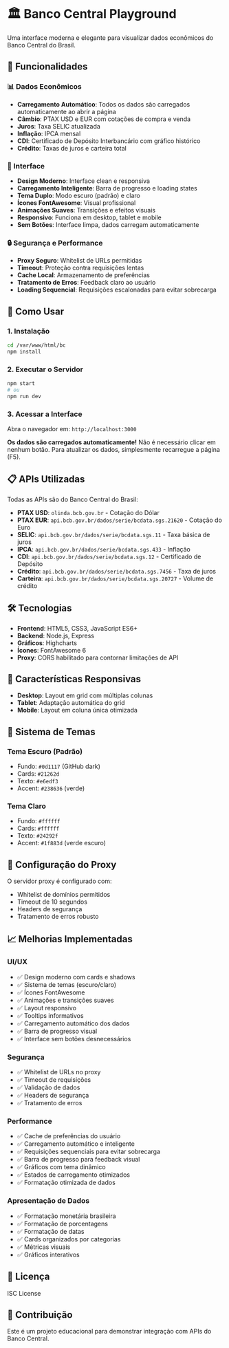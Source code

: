 # 🏛️ Banco Central Playground

Uma interface moderna e elegante para visualizar dados econômicos do Banco Central do Brasil.

## 🌟 Funcionalidades

### 📊 Dados Econômicos
- **Carregamento Automático**: Todos os dados são carregados automaticamente ao abrir a página
- **Câmbio**: PTAX USD e EUR com cotações de compra e venda
- **Juros**: Taxa SELIC atualizada
- **Inflação**: IPCA mensal
- **CDI**: Certificado de Depósito Interbancário com gráfico histórico
- **Crédito**: Taxas de juros e carteira total

### 🎨 Interface
- **Design Moderno**: Interface clean e responsiva
- **Carregamento Inteligente**: Barra de progresso e loading states
- **Tema Duplo**: Modo escuro (padrão) e claro
- **Ícones FontAwesome**: Visual profissional
- **Animações Suaves**: Transições e efeitos visuais
- **Responsivo**: Funciona em desktop, tablet e mobile
- **Sem Botões**: Interface limpa, dados carregam automaticamente

### 🔒 Segurança e Performance
- **Proxy Seguro**: Whitelist de URLs permitidas
- **Timeout**: Proteção contra requisições lentas
- **Cache Local**: Armazenamento de preferências
- **Tratamento de Erros**: Feedback claro ao usuário
- **Loading Sequencial**: Requisições escalonadas para evitar sobrecarga

## 🚀 Como Usar

### 1. Instalação
```bash
cd /var/www/html/bc
npm install
```

### 2. Executar o Servidor
```bash
npm start
# ou
npm run dev
```

### 3. Acessar a Interface
Abra o navegador em: `http://localhost:3000`

**Os dados são carregados automaticamente!** Não é necessário clicar em nenhum botão. Para atualizar os dados, simplesmente recarregue a página (F5).

## 📋 APIs Utilizadas

Todas as APIs são do Banco Central do Brasil:

- **PTAX USD**: `olinda.bcb.gov.br` - Cotação do Dólar
- **PTAX EUR**: `api.bcb.gov.br/dados/serie/bcdata.sgs.21620` - Cotação do Euro
- **SELIC**: `api.bcb.gov.br/dados/serie/bcdata.sgs.11` - Taxa básica de juros
- **IPCA**: `api.bcb.gov.br/dados/serie/bcdata.sgs.433` - Inflação
- **CDI**: `api.bcb.gov.br/dados/serie/bcdata.sgs.12` - Certificado de Depósito
- **Crédito**: `api.bcb.gov.br/dados/serie/bcdata.sgs.7456` - Taxa de juros
- **Carteira**: `api.bcb.gov.br/dados/serie/bcdata.sgs.20727` - Volume de crédito

## 🛠️ Tecnologias

- **Frontend**: HTML5, CSS3, JavaScript ES6+
- **Backend**: Node.js, Express
- **Gráficos**: Highcharts
- **Ícones**: FontAwesome 6
- **Proxy**: CORS habilitado para contornar limitações de API

## 📱 Características Responsivas

- **Desktop**: Layout em grid com múltiplas colunas
- **Tablet**: Adaptação automática do grid
- **Mobile**: Layout em coluna única otimizada

## 🎨 Sistema de Temas

### Tema Escuro (Padrão)
- Fundo: `#0d1117` (GitHub dark)
- Cards: `#21262d`
- Texto: `#e6edf3`
- Accent: `#238636` (verde)

### Tema Claro
- Fundo: `#ffffff`
- Cards: `#ffffff`
- Texto: `#24292f`
- Accent: `#1f883d` (verde escuro)

## 🔧 Configuração do Proxy

O servidor proxy é configurado com:
- Whitelist de domínios permitidos
- Timeout de 10 segundos
- Headers de segurança
- Tratamento de erros robusto

## 📈 Melhorias Implementadas

### UI/UX
- ✅ Design moderno com cards e shadows
- ✅ Sistema de temas (escuro/claro)
- ✅ Ícones FontAwesome
- ✅ Animações e transições suaves
- ✅ Layout responsivo
- ✅ Tooltips informativos
- ✅ Carregamento automático dos dados
- ✅ Barra de progresso visual
- ✅ Interface sem botões desnecessários

### Segurança
- ✅ Whitelist de URLs no proxy
- ✅ Timeout de requisições
- ✅ Validação de dados
- ✅ Headers de segurança
- ✅ Tratamento de erros

### Performance
- ✅ Cache de preferências do usuário
- ✅ Carregamento automático e inteligente
- ✅ Requisições sequenciais para evitar sobrecarga
- ✅ Barra de progresso para feedback visual
- ✅ Gráficos com tema dinâmico
- ✅ Estados de carregamento otimizados
- ✅ Formatação otimizada de dados

### Apresentação de Dados
- ✅ Formatação monetária brasileira
- ✅ Formatação de porcentagens
- ✅ Formatação de datas
- ✅ Cards organizados por categorias
- ✅ Métricas visuais
- ✅ Gráficos interativos

## 📝 Licença

ISC License

## 🤝 Contribuição

Este é um projeto educacional para demonstrar integração com APIs do Banco Central.

